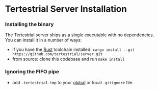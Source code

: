 # Tertestrial Server Installation

### Installing the binary

The Tertestrial server ships as a single executable with no dependencies. You
can install it in a number of ways:

- if you have the [Rust](https://rustup.rs) toolchain installed:
  `cargo install --git https://github.com/tertestrial/server.git`
- from source: clone this codebase and run
  <code type="make/command" dir="..">make install</code>

### Ignoring the FIFO pipe

- add `.tertestrial.tmp` to your
  [global](https://help.github.com/articles/ignoring-files/#create-a-global-gitignore)
  or local `.gitignore` file.
